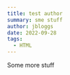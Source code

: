 ```yaml
---
title: test author
summary: sme stuff
author: jbloggs
date: 2022-09-28
tags:
  - HTML
---
```

Some more stuff